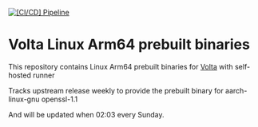 [![[CI/CD] Pipeline](https://github.com/MyneTop/volta/actions/workflows/trigger.yml/badge.svg)](https://github.com/MyneTop/volta/actions/workflows/trigger.yml)

# Volta Linux Arm64 prebuilt binaries

This repository contains Linux Arm64 prebuilt binaries for [Volta](https://github.com/volta-cli/volta) with self-hosted runner

Tracks upstream release weekly to provide the prebuilt binary for aarch-linux-gnu openssl-1.1

And will be updated when 02:03 every Sunday.
